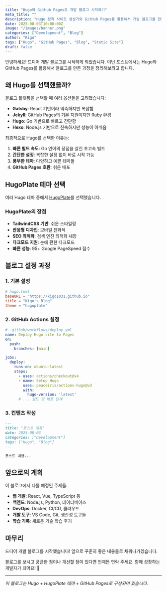 ```yaml
---
title: "Hugo와 GitHub Pages로 개발 블로그 시작하기"
meta_title: ""
description: "Hugo 정적 사이트 생성기와 GitHub Pages를 활용해서 개발 블로그를 만들어보는 과정을 정리했습니다."
date: 2025-08-03T10:00:00Z
image: "/images/banner.png"
categories: ["Development", "Blog"]
author: "Kigo"
tags: ["Hugo", "GitHub Pages", "Blog", "Static Site"]
draft: false
---
```


안녕하세요! 드디어 개발 블로그를 시작하게 되었습니다. 이번 포스트에서는 Hugo와 GitHub Pages를 활용해서 블로그를 만든 과정을 정리해보려고 합니다.

## 왜 Hugo를 선택했을까?

블로그 플랫폼을 선택할 때 여러 옵션들을 고려했습니다:

- **Gatsby**: React 기반이라 익숙하지만 복잡함
- **Jekyll**: GitHub Pages의 기본 지원이지만 Ruby 환경
- **Hugo**: Go 기반으로 빠르고 간단함
- **Hexo**: Node.js 기반으로 친숙하지만 성능이 아쉬움

최종적으로 Hugo를 선택한 이유는:

1. **빠른 빌드 속도**: Go 언어의 장점을 살린 초고속 빌드
2. **간단한 설정**: 복잡한 설정 없이 바로 시작 가능
3. **풍부한 테마**: 다양하고 예쁜 테마들
4. **GitHub Pages 호환**: 쉬운 배포

## HugoPlate 테마 선택

여러 Hugo 테마 중에서 [HugoPlate](https://github.com/zeon-studio/hugoplate)를 선택했습니다.

### HugoPlate의 장점

- **TailwindCSS 기반**: 쉬운 스타일링
- **반응형 디자인**: 모바일 친화적
- **SEO 최적화**: 검색 엔진 최적화 내장
- **다크모드 지원**: 눈에 편한 다크모드
- **빠른 성능**: 95+ Google PageSpeed 점수

## 블로그 설정 과정

### 1. 기본 설정

```toml
# hugo.toml
baseURL = "https://kigo1031.github.io"
title = "Kigo's Blog"
theme = "hugoplate"
```

### 2. GitHub Actions 설정

```yaml
# .github/workflows/deploy.yml
name: Deploy Hugo site to Pages
on:
  push:
    branches: [main]

jobs:
  deploy:
    runs-on: ubuntu-latest
    steps:
      - uses: actions/checkout@v4
      - name: Setup Hugo
        uses: peaceiris/actions-hugo@v3
        with:
          hugo-version: 'latest'
      # ... 빌드 및 배포 단계
```

### 3. 컨텐츠 작성

```markdown
---
title: "포스트 제목"
date: 2025-08-03
categories: ["Development"]
tags: ["Hugo", "Blog"]
---

포스트 내용...
```

## 앞으로의 계획

이 블로그에서 다룰 예정인 주제들:

- **웹 개발**: React, Vue, TypeScript 등
- **백엔드**: Node.js, Python, 데이터베이스
- **DevOps**: Docker, CI/CD, 클라우드
- **개발 도구**: VS Code, Git, 생산성 도구들
- **학습 기록**: 새로운 기술 학습 후기

## 마무리

드디어 개발 블로그를 시작했습니다! 앞으로 꾸준히 좋은 내용들로 채워나가겠습니다.

블로그를 보시고 궁금한 점이나 개선할 점이 있다면 언제든 연락 주세요. 함께 성장하는 개발자가 되어요! 🚀

---

*이 블로그는 Hugo + HugoPlate 테마 + GitHub Pages로 구성되어 있습니다.*
